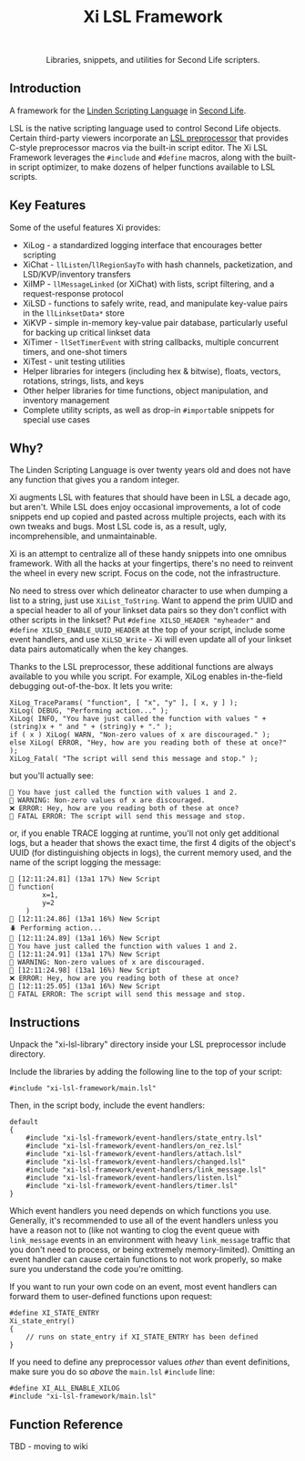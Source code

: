 <h1 align="center"> Xi LSL Framework </h1> <br>

<p align="center">
  Libraries, snippets, and utilities for Second Life scripters.
</p>

## Introduction

A framework for the [Linden Scripting Language](https://wiki.secondlife.com/wiki/LSL_Portal) in [Second Life](https://secondlife.com/).

LSL is the native scripting language used to control Second Life objects. Certain third-party viewers incorporate an [LSL preprocessor](https://wiki.firestormviewer.org/fs_preprocessor) that provides C-style preprocessor macros via the built-in script editor. The Xi LSL Framework leverages the `#include` and `#define` macros, along with the built-in script optimizer, to make dozens of helper functions available to LSL scripts.

## Key Features

Some of the useful features Xi provides:

- XiLog - a standardized logging interface that encourages better scripting
- XiChat - `llListen`/`llRegionSayTo` with hash channels, packetization, and LSD/KVP/inventory transfers
- XiIMP - `llMessageLinked` (or XiChat) with lists, script filtering, and a request-response protocol
- XiLSD - functions to safely write, read, and manipulate key-value pairs in the `llLinksetData*` store
- XiKVP - simple in-memory key-value pair database, particularly useful for backing up critical linkset data
- XiTimer - `llSetTimerEvent` with string callbacks, multiple concurrent timers, and one-shot timers
- XiTest - unit testing utilities
- Helper libraries for integers (including hex & bitwise), floats, vectors, rotations, strings, lists, and keys
- Other helper libraries for time functions, object manipulation, and inventory management
- Complete utility scripts, as well as drop-in `#import`able snippets for special use cases

## Why?

The Linden Scripting Language is over twenty years old and does not have any function that gives you a random integer.

Xi augments LSL with features that should have been in LSL a decade ago, but aren't. While LSL does enjoy occasional improvements, a lot of code snippets end up copied and pasted across multiple projects, each with its own tweaks and bugs. Most LSL code is, as a result, ugly, incomprehensible, and unmaintainable.

Xi is an attempt to centralize all of these handy snippets into one omnibus framework. With all the hacks at your fingertips, there's no need to reinvent the wheel in every new script. Focus on the code, not the infrastructure.

No need to stress over which delineator character to use when dumping a list to a string, just use `XiList_ToString`. Want to append the prim UUID and a special header to all of your linkset data pairs so they don't conflict with other scripts in the linkset? Put `#define XILSD_HEADER "myheader"` and `#define XILSD_ENABLE_UUID_HEADER` at the top of your script, include some event handlers, and use `XiLSD_Write` - Xi will even update all of your linkset data pairs automatically when the key changes.

Thanks to the LSL preprocessor, these additional functions are always available to you while you script. For example, XiLog enables in-the-field debugging out-of-the-box. It lets you write:

```
XiLog_TraceParams( "function", [ "x", "y" ], [ x, y ] );
XiLog( DEBUG, "Performing action..." );
XiLog( INFO, "You have just called the function with values " + (string)x + " and " + (string)y + "." );
if ( x ) XiLog( WARN, "Non-zero values of x are discouraged." );
else XiLog( ERROR, "Hey, how are you reading both of these at once?" );
XiLog_Fatal( "The script will send this message and stop." );
```

but you'll actually see:

```
💬 You have just called the function with values 1 and 2.
🚩 WARNING: Non-zero values of x are discouraged.
❌ ERROR: Hey, how are you reading both of these at once?
🛑 FATAL ERROR: The script will send this message and stop.
```

or, if you enable TRACE logging at runtime, you'll not only get additional logs, but a header that shows the exact time, the first 4 digits of the object's UUID (for distinguishing objects in logs), the current memory used, and the name of the script logging the message:

```
🔽 [12:11:24.81] (13a1 17%) New Script
🚦 function(
        x=1,
        y=2
    )
🔽 [12:11:24.86] (13a1 16%) New Script
🪲 Performing action...
🔽 [12:11:24.89] (13a1 16%) New Script
💬 You have just called the function with values 1 and 2.
🔽 [12:11:24.91] (13a1 17%) New Script
🚩 WARNING: Non-zero values of x are discouraged.
🔽 [12:11:24.98] (13a1 16%) New Script
❌ ERROR: Hey, how are you reading both of these at once?
🔽 [12:11:25.05] (13a1 16%) New Script
🛑 FATAL ERROR: The script will send this message and stop.
```

## Instructions

Unpack the "xi-lsl-library" directory inside your LSL preprocessor include directory.

Include the libraries by adding the following line to the top of your script:

```
#include "xi-lsl-framework/main.lsl"
```

Then, in the script body, include the event handlers:

```
default
{
    #include "xi-lsl-framework/event-handlers/state_entry.lsl"
    #include "xi-lsl-framework/event-handlers/on_rez.lsl"
    #include "xi-lsl-framework/event-handlers/attach.lsl"
    #include "xi-lsl-framework/event-handlers/changed.lsl"
    #include "xi-lsl-framework/event-handlers/link_message.lsl"
    #include "xi-lsl-framework/event-handlers/listen.lsl"
    #include "xi-lsl-framework/event-handlers/timer.lsl"
}
```

Which event handlers you need depends on which functions you use. Generally, it's recommended to use all of the event handlers unless you have a reason not to (like not wanting to clog the event queue with `link_message` events in an environment with heavy `link_message` traffic that you don't need to process, or being extremely memory-limited). Omitting an event handler can cause certain functions to not work properly, so make sure you understand the code you're omitting.

If you want to run your own code on an event, most event handlers can forward them to user-defined functions upon request:

```
#define XI_STATE_ENTRY
Xi_state_entry()
{
	// runs on state_entry if XI_STATE_ENTRY has been defined
}
```

If you need to define any preprocessor values *other* than event definitions, make sure you do so *above* the `main.lsl` `#include` line:

```
#define XI_ALL_ENABLE_XILOG
#include "xi-lsl-framework/main.lsl"
```

## Function Reference

TBD - moving to wiki

